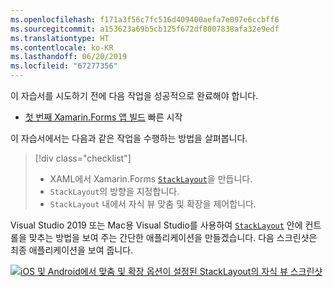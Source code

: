 ```yaml
---
ms.openlocfilehash: f171a3f56c7fc516d409400aefa7e097e6ccbff6
ms.sourcegitcommit: a153623a69b5cb125f672df8007838afa32e9edf
ms.translationtype: HT
ms.contentlocale: ko-KR
ms.lasthandoff: 06/20/2019
ms.locfileid: "67277356"
---
```

이 자습서를 시도하기 전에 다음 작업을 성공적으로 완료해야 합니다.

- [첫 번째 Xamarin.Forms 앱 빌드](~/get-started/first-app/index.md) 빠른 시작

이 자습서에서는 다음과 같은 작업을 수행하는 방법을 살펴봅니다.

> [!div class="checklist"]
> - XAML에서 Xamarin.Forms [`StackLayout`](xref:Xamarin.Forms.StackLayout)을 만듭니다.
> - `StackLayout`의 방향을 지정합니다.
> - `StackLayout` 내에서 자식 뷰 맞춤 및 확장을 제어합니다.

Visual Studio 2019 또는 Mac용 Visual Studio를 사용하여 [`StackLayout`](xref:Xamarin.Forms.StackLayout) 안에 컨트롤을 맞추는 방법을 보여 주는 간단한 애플리케이션을 만들겠습니다. 다음 스크린샷은 최종 애플리케이션을 보여 줍니다.

[![iOS 및 Android에서 맞춤 및 확장 옵션이 설정된 StackLayout의 자식 뷰 스크린샷](../images/alignment-expansion-reduced.png "맞춤 및 확장 집합이 있는 레이블 인스턴스가 포함된 StackLayout")](../images/alignment-expansion-large.png#lightbox "맞춤 및 확장 집합이 있는 레이블 인스턴스가 포함된 StackLayout")

